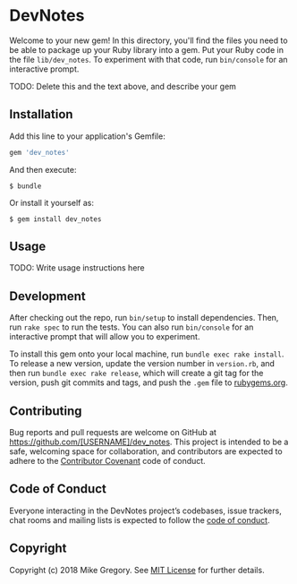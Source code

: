 # DevNotes

Welcome to your new gem! In this directory, you'll find the files you need to be able to package up your Ruby library into a gem. Put your Ruby code in the file `lib/dev_notes`. To experiment with that code, run `bin/console` for an interactive prompt.

TODO: Delete this and the text above, and describe your gem

## Installation

Add this line to your application's Gemfile:

```ruby
gem 'dev_notes'
```

And then execute:

    $ bundle

Or install it yourself as:

    $ gem install dev_notes

## Usage

TODO: Write usage instructions here

## Development

After checking out the repo, run `bin/setup` to install dependencies. Then, run `rake spec` to run the tests. You can also run `bin/console` for an interactive prompt that will allow you to experiment.

To install this gem onto your local machine, run `bundle exec rake install`. To release a new version, update the version number in `version.rb`, and then run `bundle exec rake release`, which will create a git tag for the version, push git commits and tags, and push the `.gem` file to [rubygems.org](https://rubygems.org).

## Contributing

Bug reports and pull requests are welcome on GitHub at https://github.com/[USERNAME]/dev_notes. This project is intended to be a safe, welcoming space for collaboration, and contributors are expected to adhere to the [Contributor Covenant](http://contributor-covenant.org) code of conduct.

## Code of Conduct

Everyone interacting in the DevNotes project’s codebases, issue trackers, chat rooms and mailing lists is expected to follow the [code of conduct](https://github.com/[USERNAME]/dev_notes/blob/master/CODE_OF_CONDUCT.md).

## Copyright

Copyright (c) 2018 Mike Gregory. See [MIT License](LICENSE.txt) for further details.